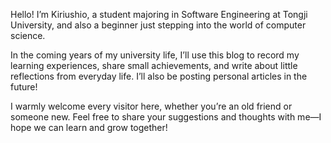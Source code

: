 Hello! I’m Kiriushio, a student majoring in Software Engineering at Tongji University, and also a beginner just stepping into the world of computer science.

In the coming years of my university life, I’ll use this blog to record my learning experiences, share small achievements, and write about little reflections from everyday life. I’ll also be posting personal articles in the future!

I warmly welcome every visitor here, whether you’re an old friend or someone new. Feel free to share your suggestions and thoughts with me—I hope we can learn and grow together!